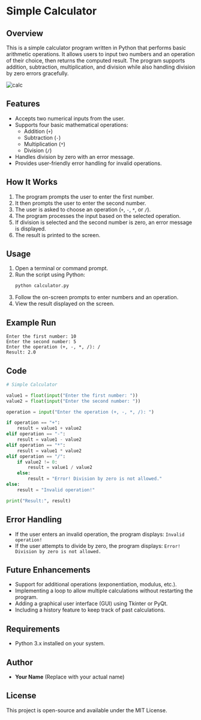# Simple Calculator

## Overview
This is a simple calculator program written in Python that performs basic arithmetic operations. It allows users to input two numbers and an operation of their choice, then returns the computed result. The program supports addition, subtraction, multiplication, and division while also handling division by zero errors gracefully.

![calc](https://github.com/user-attachments/assets/21f9442f-de2c-44b6-bf58-d4eed8eb4378)

## Features
- Accepts two numerical inputs from the user.
- Supports four basic mathematical operations:
  - Addition (`+`)
  - Subtraction (`-`)
  - Multiplication (`*`)
  - Division (`/`)
- Handles division by zero with an error message.
- Provides user-friendly error handling for invalid operations.

## How It Works
1. The program prompts the user to enter the first number.
2. It then prompts the user to enter the second number.
3. The user is asked to choose an operation (`+`, `-`, `*`, or `/`).
4. The program processes the input based on the selected operation.
5. If division is selected and the second number is zero, an error message is displayed.
6. The result is printed to the screen.

## Usage
1. Open a terminal or command prompt.
2. Run the script using Python:
   ```sh
   python calculator.py
   ```
3. Follow the on-screen prompts to enter numbers and an operation.
4. View the result displayed on the screen.

## Example Run
```
Enter the first number: 10
Enter the second number: 5
Enter the operation (+, -, *, /): /
Result: 2.0
```

## Code
```python
# Simple Calculator

value1 = float(input("Enter the first number: "))
value2 = float(input("Enter the second number: "))

operation = input("Enter the operation (+, -, *, /): ")

if operation == "+":
    result = value1 + value2
elif operation == "-":
    result = value1 - value2
elif operation == "*":
    result = value1 * value2
elif operation == "/":
    if value2 != 0:
        result = value1 / value2
    else:
        result = "Error! Division by zero is not allowed."
else:
    result = "Invalid operation!"

print("Result:", result)
```

## Error Handling
- If the user enters an invalid operation, the program displays: `Invalid operation!`
- If the user attempts to divide by zero, the program displays: `Error! Division by zero is not allowed.`

## Future Enhancements
- Support for additional operations (exponentiation, modulus, etc.).
- Implementing a loop to allow multiple calculations without restarting the program.
- Adding a graphical user interface (GUI) using Tkinter or PyQt.
- Including a history feature to keep track of past calculations.

## Requirements
- Python 3.x installed on your system.

## Author
- **Your Name** (Replace with your actual name)

## License
This project is open-source and available under the MIT License.

